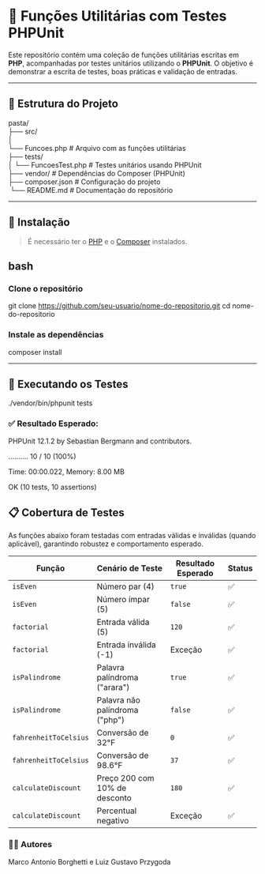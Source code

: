 # 🧪 Funções Utilitárias com Testes PHPUnit

Este repositório contém uma coleção de funções utilitárias escritas em **PHP**, acompanhadas por testes unitários utilizando o **PHPUnit**. O objetivo é demonstrar a escrita de testes, boas práticas e validação de entradas.

---

## 📂 Estrutura do Projeto

pasta/  
├── src/  
│  
└── Funcoes.php # Arquivo com as funções utilitárias  
├── tests/  
│ └── FuncoesTest.php # Testes unitários usando PHPUnit  
├── vendor/ # Dependências do Composer (PHPUnit)  
├── composer.json # Configuração do projeto  
&nbsp;└── README.md # Documentação do repositório

---

## 🚀 Instalação

> É necessário ter o [PHP](https://www.php.net/downloads.php) e o [Composer](https://getcomposer.org/) instalados.

## bash
### Clone o repositório
git clone https://github.com/seu-usuario/nome-do-repositorio.git
cd nome-do-repositorio

### Instale as dependências
composer install

---

## 🧪 Executando os Testes

./vendor/bin/phpunit tests

### ✅ Resultado Esperado:

PHPUnit 12.1.2 by Sebastian Bergmann and contributors.

..........                                                        10 / 10 (100%)

Time: 00:00.022, Memory: 8.00 MB

OK (10 tests, 10 assertions)

## 📋 Cobertura de Testes
As funções abaixo foram testadas com entradas válidas e inválidas (quando aplicável), garantindo robustez e comportamento esperado.

| Função                | Cenário de Teste                        | Resultado Esperado | Status |
|-----------------------|-----------------------------------------|--------------------|--------|
| `isEven`              | Número par (4)                          | `true`             | ✅     |
| `isEven`              | Número ímpar (5)                        | `false`            | ✅     |
| `factorial`           | Entrada válida (5)                      | `120`              | ✅     |
| `factorial`           | Entrada inválida (-1)                   | Exceção            | ✅     |
| `isPalindrome`        | Palavra palíndroma ("arara")           | `true`             | ✅     |
| `isPalindrome`        | Palavra não palíndroma ("php")         | `false`            | ✅     |
| `fahrenheitToCelsius` | Conversão de 32°F                       | `0`                | ✅     |
| `fahrenheitToCelsius` | Conversão de 98.6°F                     | `37`               | ✅     |
| `calculateDiscount`   | Preço 200 com 10% de desconto           | `180`              | ✅     |
| `calculateDiscount`   | Percentual negativo                     | Exceção            | ✅     |

### 👨‍💻 Autores
Marco Antonio Borghetti e Luiz Gustavo Przygoda
